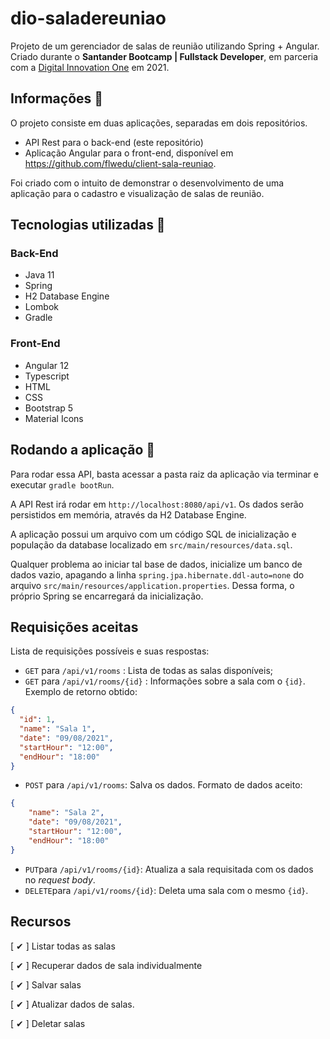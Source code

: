 # dio-saladereuniao

Projeto de um gerenciador de salas de reunião utilizando Spring + Angular.
Criado durante o **Santander Bootcamp | Fullstack Developer**, em parceria com a [Digital Innovation One](https://web.digitalinnovation.one/) em 2021.

## Informações 📢

O projeto consiste em duas aplicações, separadas em dois repositórios.

- API Rest para o back-end (este repositório)
- Aplicação Angular para o front-end, disponível em https://github.com/flwedu/client-sala-reuniao.

Foi criado com o intuito de demonstrar o desenvolvimento de uma aplicação para o cadastro e visualização de salas de reunião.

## Tecnologias utilizadas 🔧

### Back-End

- Java 11
- Spring
- H2 Database Engine
- Lombok
- Gradle

### Front-End

- Angular 12
- Typescript
- HTML
- CSS
- Bootstrap 5
- Material Icons

## Rodando a aplicação 🚀

Para rodar essa API, basta acessar a pasta raiz da aplicação via terminar e executar `gradle bootRun`.

A API Rest irá rodar em `http://localhost:8080/api/v1`. Os dados serão persistidos em memória, através da
H2 Database Engine.

A aplicação possui um arquivo com um código SQL de inicialização e população da database localizado 
em `src/main/resources/data.sql`.

Qualquer problema ao iniciar tal base de dados, inicialize um banco de dados vazio, apagando a linha 
`spring.jpa.hibernate.ddl-auto=none` do arquivo `src/main/resources/application.properties`. Dessa forma, o próprio Spring
se encarregará da inicialização.

## Requisições aceitas

Lista de requisições possíveis e suas respostas:

- `GET` para `/api/v1/rooms` : Lista de todas as salas disponíveis;
- `GET` para `/api/v1/rooms/{id}` : Informações sobre a sala com o `{id}`. Exemplo de retorno obtido:

```JSON
{
  "id": 1,
  "name": "Sala 1",
  "date": "09/08/2021",
  "startHour": "12:00",
  "endHour": "18:00"
}
```

- `POST` para `/api/v1/rooms`: Salva os dados. Formato de dados aceito:

```JSON
{
	"name": "Sala 2",
	"date": "09/08/2021",
	"startHour": "12:00",
	"endHour": "18:00"
}
```

- `PUT`para `/api/v1/rooms/{id}`: Atualiza a sala requisitada com os dados no _request body_.
- `DELETE`para `/api/v1/rooms/{id}`: Deleta uma sala com o mesmo `{id}`.

## Recursos

[ ✔ ] Listar todas as salas

[ ✔ ] Recuperar dados de sala individualmente

[ ✔ ] Salvar salas

[ ✔ ] Atualizar dados de salas.

[ ✔ ] Deletar salas
